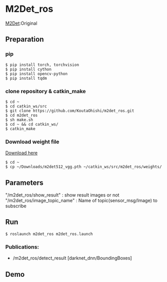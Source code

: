 # M2Det_ros

[M2Det](https://github.com/qijiezhao/M2Det):Original


## Preparation
### pip
```
$ pip install torch, torchvision
$ pip install cython
$ pip install opencv-python
$ pip install tqdm
```

### clone repository & catkin_make
```
$ cd ~
$ cd catkin_ws/src
$ git clone https://github.com/KoutaOhishi/m2det_ros.git
$ cd m2det_ros
$ sh make.sh
$ cd ~ && cd catkin_ws/
$ catkin_make
```

### Download weight file
[Download here](https://drive.google.com/file/d/1NM1UDdZnwHwiNDxhcP-nndaWj24m-90L/view)

```
$ cd ~
$ cp ~/Downloads/m2det512_vgg.pth ~/catkin_ws/src/m2det_ros/weights/
```

## Parameters
"/m2det_ros/show_result" : show result images or not  
"/m2det_ros/image_topic_name" : Name of topic(sensor_msg/Image) to subscribe

## Run

```
$ roslaunch m2det_ros m2det_ros.launch
```

### Publications:
- /m2det_ros/detect_result [darknet_dnn/BoundingBoxes]



## Demo
